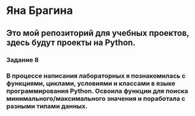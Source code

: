 # Яна Брагина
## Это мой репозиторий для учебных проектов, здесь будут проекты на Python.

### Задание 8
### В процессе написания лабораторных я познакомилась с функциями, циклами, условиями и классами в языке программирования Python. Освоила функции для поиска минимального/максимального значения и поработала с разными типами данных. 
